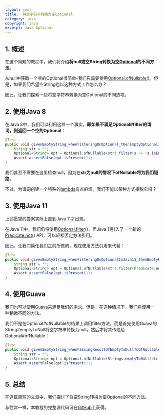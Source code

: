 ```yaml
---
layout: post
title:  将空字符串转换为空Optional
category: java
copyright: java
excerpt: Java Optional
---
```


## 1. 概述

在这个简短的教程中，我们将介绍**将null或空String转换为空[Optional](https://www.baeldung.com/java-optional)的不同方法**。

从null中获取一个空的Optional很简单-我们只需要使用[Optional.ofNullable()](https://docs.oracle.com/en/java/javase/11/docs/api/java.base/java/util/Optional.html#ofNullable(T))。但是，如果我们希望空String也以这种方式工作怎么办？

因此，让我们探索一些将空字符串转换为空Optional的不同选项。

## 2. 使用Java 8

在Java 8中，我们可以利用这样一个事实，**即如果不满足Optional#filter的谓词，则返回一个空的Optional**：

```java
@Test
public void givenEmptyString_whenFilteringOnOptional_thenEmptyOptionalIsReturned() {
    String str = "";
    Optional<String> opt = Optional.ofNullable(str).filter(s -> !s.isEmpty());
    Assert.assertFalse(opt.isPresent());
}
```

我们甚至不需要在这里检查null，因为在**str为null的情况下ofNullable将为我们短路**。

不过，为谓词创建一个特殊的[lambda](https://www.baeldung.com/java-8-lambda-expressions-tips)有点麻烦。我们不能以某种方式摆脱它吗？

## 3. 使用Java 11

上述愿望的答案实际上直到Java 11才出现。

在Java 11中，我们仍将使用[Optional.filter()](https://docs.oracle.com/en/java/javase/11/docs/api/java.base/java/util/Optional.html#filter(java.util.function.Predicate))，但Java 11引入了一个新的[Predicate.not()](https://docs.oracle.com/en/java/javase/11/docs/api/java.base/java/util/function/Predicate.html#not(java.util.function.Predicate)) API，可以轻松否定方法引用。

因此，让我们简化我们之前所做的，现在使用方法引用来代替：

```java
@Test
public void givenEmptyString_whenFilteringOnOptionalInJava11_thenEmptyOptionalIsReturned() {
    String str = "";
    Optional<String> opt = Optional.ofNullable(str).filter(Predicate.not(String::isEmpty));
    Assert.assertFalse(opt.isPresent());
}
```

## 4. 使用Guava

我们也可以使用[Guava](https://www.baeldung.com/guava-functions-predicates)来满足我们的需求。但是，在这种情况下，我们将使用一种稍微不同的方法。

我们不是在Optional#ofNullable的结果上调用filter方法，而是首先使用Guava的String#emptyToNull将空字符串转换为null，然后才将其传递给Optional#ofNullable：

```java
@Test
public void givenEmptyString_whenPassingResultOfEmptyToNullToOfNullable_thenEmptyOptionalIsReturned() {
    String str = "";
    Optional<String> opt = Optional.ofNullable(Strings.emptyToNull(str));
    Assert.assertFalse(opt.isPresent());
}
```

## 5. 总结

在这篇简短的文章中，我们探讨了将空String转换为空Optional的不同方法。

与往常一样，本教程的完整源代码可在[GitHub](https://github.com/tuyucheng7/taketoday-tutorial4j/tree/master/java-core-modules/java-optional)上获得。